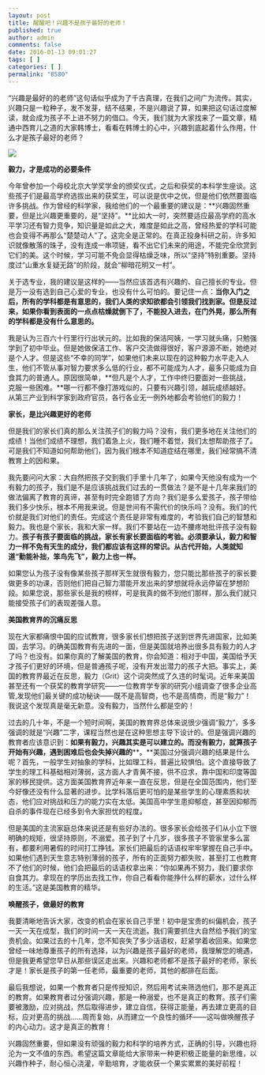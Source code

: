 ```yaml
---
layout: post
title: 醒醒吧！兴趣不是孩子最好的老师！
published: true
author: admin
comments: false
date: 2016-01-13 09:01:27
tags: [ ]
categories: [ ]
permalink: "8580"
---
```

“兴趣是最好的的老师”这句话似乎成为了千古真理，在我们之间广为流传。其实，兴趣只是一粒种子，发不发芽，结不结果，不是兴趣说了算，如果把这句话过度解读，就会成为孩子不上进不努力的借口。今天，我们就为大家找来了一篇文章，精通中西育儿之道的大家韩博士，看看在韩博士的心中，兴趣到底起着什么作用，什么才是孩子最好的老师？

![][1]  

**毅力，才是成功的必要条件**      

今年曾参加一个母校北京大学奖学金的颁奖仪式，之后和获奖的本科学生座谈。这些孩子们是最高学府选拔出来的获奖生，可以说是优中之优，但是他们依然要面临许多挑战。作为曾经的科学家，我给他们的一个最重要的建议是：**兴趣固然重要，但是比兴趣更重要的，是“坚持”。**比如大一时，突然要适应最高学府的高水平学习还有智力竞争，知识量是如此之大，难度是如此之高，曾经热爱的学科可能也会变得不再那么“楚楚动人”了。这完全是正常的。在真正投身科研之前，许多知识就像散落的珠子，没有连成一串项链，看不出它们未来的用途，不能完全欣赏到它们的美。这个时候，学习可能不免会显得枯燥乏味，所以“坚持”特别重要。坚持度过“山重水复疑无路”的阶段，就会“柳暗花明又一村”。 



关于选专业，我的建议是这样的——当然应该首选有兴趣的、自己擅长的专业。但是万一没有选到自己心爱的专业，也没有什么可怕的。要记住一点：**当你入门之后，所有的学科都是有意思的，我们人类的求知欲都会引领我们找到家。但是反过来，如果你看到表面的一点点枯燥就倒下了，不能投入进去，在门外晃，那么所有的学科都是没有什么意思的。**

我是认为三百六十行里行行出状元的。比如我的保洁阿姨，一学习就头痛，只勉强学到了初中毕业。但是她做保洁工作、客户交流做得很好，客户源源不断，她绝对是个人才。但是这些“不幸的同学”，如果他们未来以现在的这种毅力水平走入人生，他们不管从事对智力要求多么低的行业，都不可能成为人才，最多只能成为自食其力的普通人。原因很简单，**但凡是个人才，工作中终归要面对一些挑战，克服一些困难。**哪一行都不像打游戏似的，只要有兴趣引领，越玩成绩越好。从第三产业到科学家到政府官员，各行各业无一例外地都会考验他们的毅力！ 

**家长，是比兴趣更好的老师**     

但是我们的家长们真的那么关注孩子们的毅力吗？没有，我们更多地在关注他们的成绩！当他们成绩不理想，我们着急上火，我们睡不着觉，我们太想帮助孩子了。可是我们不知道如何帮助他们，因为我们根本不知道症结在哪里，我们经常搞不清教育上的因和果。



我先要问问大家：大自然把孩子交到我们手里十几年了，如果今天他没有成为一个有毅力的孩子，我们是不是应该挑战我们过去的一贯做法？是不是十几年来我们的做法偏离了教育的真谛，甚至有时完全跑错了方向？我们是多么爱孩子，孩子带给我们多少快乐，根本不用我来说。但是世间有不需代价的快乐吗？没有。我们的代价就是我们对他们的责任。完成这个责任是非常有难度的，考验我们自己的智慧和毅力。我也是个家长，我和大家一样。我们不要站在一边不腰疼地批评孩子没有毅力。**孩子有孩子要面临的挑战，家长有家长要面临的考验。必须要承认，毅力和智力一样不免有天生的成分，我们都应该有这样的常识。从古代开始，人类就知道“勤能补拙，笨鸟先飞”，毅力上也一样。**

如果您认为孩子没有像某些孩子那样天生就很有毅力，您只能比那些孩子的家长要做更多的功课，否则他们把自己智力潜能开发出来的梦想就将永远停留在梦想阶段。如果您说，那些家长是我的榜样，可是我真的做不到他们那样，那么我们就只能接受孩子们的表现差强人意。 

**美国教育界的沉痛反思**     

现在大家都痛恨中国的应试教育，很多家长们想把孩子送到世界先进国家，比如美国，去学习。的确美国教育有先进的一面，但是美国就培养出很多具有毅力的人才了吗？也没有。如果你真的了解美国的教育，你会知道：相对于中国，美国给予天才孩子们更好的环境，但是普通孩子呢，没有开发出潜力的孩子大把。事实上，美国的教育界最近在反思，毅力（Grit）这个词突然成了久违的时髦词。近年来美国甚至还有一个获奖的教育学研究——一位教育学专家的研究小组调查了很多企业高管,发现他们最关键的成功秘诀——既不是高智商，也不是高情商，而是“毅力”！我说这个发现真是毫无新意。没有毅力，当然什么都是空的！



过去的几十年，不是一个短时间啊，美国的教育界总体来说很少强调“毅力”，多多强调的就是“兴趣”二字，课程当然也是在这种思想主导下设计的。但是强调兴趣的教育者应该意识到：**如果有毅力，兴趣其实是可以建立的。而没有毅力，就算孩子开始有兴趣，遇到困难后也会失掉兴趣的****。**美国过分强调兴趣的结果是什么呢？首先，一般学生对抽象的学科，比如理工科，普遍比较惧怕。这个直接导致了学生的理工科基础相对薄弱，这方面人才青黄不接，供不应求，靠中国和印度等国家的移民提供。这方面美国教育界近年来一直在反思，但是在全国范围内，他们至今好像还没有什么显著的进步。比学科落后更可怕的是某些学生的心理素质和状态，他们应对挑战和压力的能力实在太低。美国高中学生患抑郁症，甚至因抑郁而自杀的事件现在已经多到令大家担忧的程度。

但是美国的主流家庭总体来说还是有些好办法的。很多家长会给孩子们从小立下很明确的规矩，很坚持原则，不溺爱。孩子到了十几岁，很多孩子不管家里多么富有，都要利用暑假的时间打工挣钱。家长们把最后的话语权牢牢掌握在自己手中。如果他们遇到天生意志特别薄弱的孩子，所有的正面努力都失败，甚至打工也教育不了他们的时候，他们会把最后的话语权拿出来：“你如果再不努力，我们要求你自食其力。拿现在的学历出去找工作，你自己看看你能挣什么样的薪水，过什么样的生活。”这是美国教育的精华。 

**唤醒孩子，做最好的教育**     

我要清晰地告诉大家，改变的机会在家长自己手里！初中是宝贵的纠偏机会，孩子一天一天在成型，我们的时间一天一天在流逝。我们需要抓住大自然给予我们的宝贵机会。如果过去的十几年，您不知丧失了多少话语权，赶紧学着收回来。如果您曾经一味地尊重孩子的所有选择，以为兴趣是孩子最好的老师，我理解您的境遇，但是我更希望您早日从那些误区走出来。兴趣和老师都不是孩子最好的老师，家长才是！家长是孩子的第一任老师，最重要的老师，其他的都排在后面。



最后我想说，如果一个教育者只是传授知识，然后用考试来筛选他们，那不是真正的教育。如果教育者过分强调兴趣，那是一种溺爱，也不是真正的教育。孩子们需要被激励，应对挑战，然后取得进步，建立自信，获得正能量，再去建立更高的目标，应对更高的挑战……周而复始，从而建立一个良性的循环——这叫做唤醒孩子的内心动力。这才是真正的教育！

兴趣固然重要，但如果没有顽强的毅力和科学的培养方式，正确的引导，兴趣也将沦为一文不值的东西。希望这篇文章能给大家带来一种更积极正能量的新思维，以兴趣作种子，耐心恒心浇灌，辛勤培育，才能收获一个果实累累的美好前程！

 [1]: http://yongz.com/yz/wp-content/uploads/2016/01/355bc155e46bc2d3a3bc8e1b298c6bea.jpg